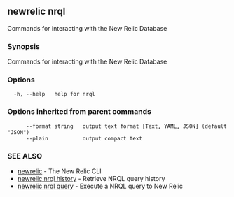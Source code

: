 ## newrelic nrql

Commands for interacting with the New Relic Database

### Synopsis

Commands for interacting with the New Relic Database

### Options

```
  -h, --help   help for nrql
```

### Options inherited from parent commands

```
      --format string   output text format [Text, YAML, JSON] (default "JSON")
      --plain           output compact text
```

### SEE ALSO

* [newrelic](newrelic.md)	 - The New Relic CLI
* [newrelic nrql history](newrelic_nrql_history.md)	 - Retrieve NRQL query history
* [newrelic nrql query](newrelic_nrql_query.md)	 - Execute a NRQL query to New Relic

